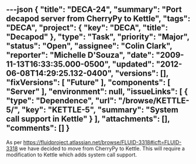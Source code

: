 ---json
{
  "title": "DECA-24",
  "summary": "Port decapod server from CherryPy to Kettle",
  "tags": "DECA",
  "project": {
    "key": "DECA",
    "title": "Decapod"
  },
  "type": "Task",
  "priority": "Major",
  "status": "Open",
  "assignee": "Colin Clark",
  "reporter": "Michelle D'Souza",
  "date": "2009-11-13T16:33:35.000-0500",
  "updated": "2012-06-08T14:29:25.132-0400",
  "versions": [],
  "fixVersions": [
    "Future"
  ],
  "components": [
    "Server"
  ],
  "environment": null,
  "issueLinks": [
    {
      "type": "Dependence",
      "url": "/browse/KETTLE-5/",
      "key": "KETTLE-5",
      "summary": "System call support in Kettle"
    }
  ],
  "attachments": [],
  "comments": []
}
---
As per <https://fluidproject.atlassian.net/browse/FLUID-3318#icft=FLUID-3318> we have decided to move from CherryPy to Kettle. This will require a modification to Kettle which adds system call support.&#x20;

        
